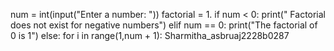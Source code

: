 num = int(input("Enter a number: "))
factorial = 1.
if num < 0:
print(" Factorial does not exist for negative numbers")
elif num == 0:
print("The factorial of 0 is 1")
else:
for i in range(1,num + 1):
 Sharmitha_asbruaj2228b0287
